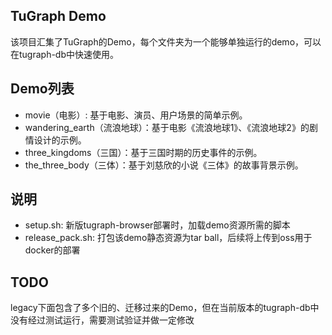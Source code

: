 ## TuGraph Demo

该项目汇集了TuGraph的Demo，每个文件夹为一个能够单独运行的demo，可以在tugraph-db中快速使用。

## Demo列表

- movie（电影）: 基于电影、演员、用户场景的简单示例。
- wandering_earth（流浪地球）：基于电影《流浪地球1》、《流浪地球2》的剧情设计的示例。
- three_kingdoms（三国）：基于三国时期的历史事件的示例。
- the_three_body（三体）：基于刘慈欣的小说《三体》的故事背景示例。

## 说明

- setup.sh: 新版tugraph-browser部署时，加载demo资源所需的脚本
- release_pack.sh: 打包该demo静态资源为tar ball，后续将上传到oss用于docker的部署


## TODO

legacy下面包含了多个旧的、迁移过来的Demo，但在当前版本的tugraph-db中没有经过测试运行，需要测试验证并做一定修改
